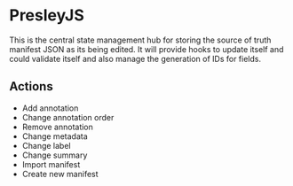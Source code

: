 # PresleyJS

This is the central state management hub for storing the source of truth manifest JSON as its being edited.
It will provide hooks to update itself and could validate itself and also manage the generation of IDs for
fields.

## Actions

- Add annotation
- Change annotation order
- Remove annotation
- Change metadata
- Change label
- Change summary
- Import manifest
- Create new manifest
